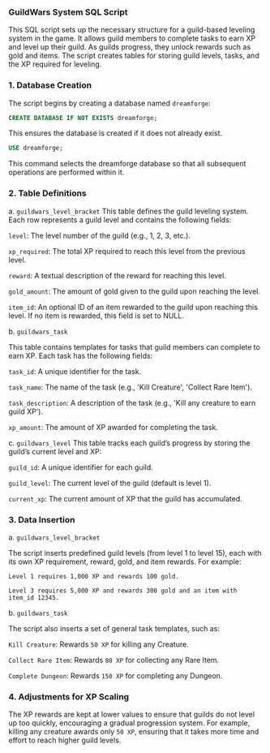 ### GuildWars System SQL Script

This SQL script sets up the necessary structure for a guild-based leveling system in the game. It allows guild members to complete tasks to earn XP and level up their guild. As guilds progress, they unlock rewards such as gold and items. The script creates tables for storing guild levels, tasks, and the XP required for leveling.

### 1. Database Creation
The script begins by creating a database named `dreamforge`:

```sql
CREATE DATABASE IF NOT EXISTS dreamforge;
```
This ensures the database is created if it does not already exist.
```sql
USE dreamforge;
```
This command selects the dreamforge database so that all subsequent operations are performed within it.

### 2. Table Definitions
a. `guildwars_level_bracket`
This table defines the guild leveling system. Each row represents a guild level and contains the following fields:

`level`: The level number of the guild (e.g., 1, 2, 3, etc.).

`xp_required`: The total XP required to reach this level from the previous level.

`reward`: A textual description of the reward for reaching this level.

`gold_amount`: The amount of gold given to the guild upon reaching the level.

`item_id`: An optional ID of an item rewarded to the guild upon reaching this level. If no item is rewarded, this field is set to NULL.

b. `guildwars_task`

This table contains templates for tasks that guild members can complete to earn XP. Each task has the following fields:

`task_id`: A unique identifier for the task.

`task_name`: The name of the task (e.g., 'Kill Creature', 'Collect Rare Item').

`task_description`: A description of the task (e.g., 'Kill any creature to earn guild XP').

`xp_amount`: The amount of XP awarded for completing the task.

c. `guildwars_level`
This table tracks each guild’s progress by storing the guild’s current level and XP:

`guild_id`: A unique identifier for each guild.

`guild_level`: The current level of the guild (default is level 1).

`current_xp`: The current amount of XP that the guild has accumulated.


### 3. Data Insertion

a. `guildwars_level_bracket`

The script inserts predefined guild levels (from level 1 to level 15), each with its own XP requirement, reward, gold, and item rewards. For example:

`Level 1 requires 1,000 XP and rewards 100 gold.`

`Level 3 requires 5,000 XP and rewards 300 gold and an item with item_id 12345.`

b. `guildwars_task`

The script also inserts a set of general task templates, such as:

`Kill Creature`: Rewards `50 XP` for killing any Creature.

`Collect Rare Item`: Rewards `80 XP` for collecting any Rare Item.

`Complete Dungeon`: Rewards `150 XP` for completing any Dungeon.

### 4. Adjustments for XP Scaling

The XP rewards are kept at lower values to ensure that guilds do not level up too quickly, encouraging a gradual progression system. For example, 
killing any creature awards only `50 XP`, ensuring that it takes more time and effort to reach higher guild levels.

